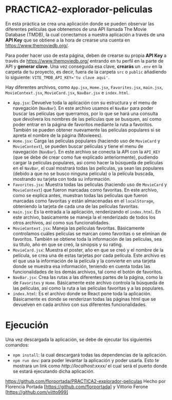 # PRACTICA2-explorador-peliculas

En esta práctica se crea una aplicación donde se pueden observar las diferentes películas que obtenemos de una API llamada The Movie Database (TMDB), la cual conectamos a nuestra aplicación a través de una **API Key** que se obtiene a la hora de crearse una cuenta en https://www.themoviedb.org/.

Para poder hacer uso de esta página, deben de crearse su propia **API Key** a través de https://www.themoviedb.org/ entrando en tu perfil en la parte de API y **generar clave**. Una vez conseguida esa clave, **crearás** un `.env` en la carpeta de tu proyecto, es decir, fuera de la carpeta `src` o `public` añadiendo lo siguiente: `VITE_TMDB_API_KEY='tu clave aqui'`.

Hay diferentes archivos, como `App.jsx`, `Home.jsx`, `Favorites.jsx`, `main.jsx`, `MovieContext.jsx`, `MovieCard.jsx`, `NavBar.jsx` e `index.html`. 
    
- `App.jsx`: Devuelve toda la aplicación con su estructura y el menu de navegación (`NavBar`). En este archivo usamos el `NavBar` para poder buscar las películas que querramos, por lo que se hará una consulta que devolvera los nombres de las películas que se busquen, así como poder entrar en la página de favoritos mediante la ruta a favoritos. También se pueden obtener nuevamente las películas populares si se apreta el nombre de la página (Movieees).
- `Home.jsx`: Carga las películas populares (haciendo uso de `MovieCard` y `MovieContext`), se pueden buscar películas y tiene el menu de navegación (`NavBar`). En este archivo se conecta la API con la `API_KEY` (que se debe de crear como fue explicado anteriormente), pudiendo cargar la películas populares, asi como hacer la búsqueda de películas en el `NavBar`, el cual mostrará todas las películas, ya sean las populares (debido a que no se busco ninguna película) o la película buscada, mostrando su tarjeta con toda su información.
- `Favorites.jsx`: Muestra todas las películas (haciendo uso de `MovieCard` y `MovieContext`) que fueron marcadas como favoritas. En este archivo, como se explica antes, muestran todas las películas que fueron marcadas como favoritas y están almacenadas en el `localStorage`, obteniendo la tarjeta de cada una de las películas favoritas.
- `main.jsx`: Es la entrada a la aplicación, renderizando el `index.html`. En este archivo, basicamente se maneja la el renderizado de todos los otros archivos, así como sus funcionalidades.
- `MovieContext.jsx`: Maneja las películas favoritas. Básicamente controlamos cuáles películas se marcan como favoritas o se eliminan de favoritos. También se obtiene toda la información de las películas, sea su título, año en que se creó, la sinopsis y su rating.
- `MovieCard.jsx`: Muestra el poster, año en que se creó y el nombre de la película, se crea una de estas tarjetas por cada película. Este archivo es el que usa la información de la película y la convierte en una tarjeta donde se muestra esa información, teniendo en cuenta todas las funcionalidades de los demás archivos, tal como el botón de favoritos.
- `NavBar.jsx`: Crea las rutas a las diferentes partes de la página, como la de `Favorites` y `Home`. Básicamente este archivo controla la búsqueda de las películas, así como la ruta a las películas favoritas y a las populares.
- `index.html`: Es el archivo donde se React pone toda la aplicación. Básicamente es donde se renderizan todas las páginas html que se devuelven en cada archivo con sus diferentes funcionalidades.

# Ejecución
Una vez descargada la aplicación, se debe de ejecutar los siguientes comandos:
- `npm install`: la cual descargará todas las dependencias de la aplicación.
- `npm run dev`: para poder levantar la aplicación y poder usarla. Esto te mostrara un link como *http://localhost:xxxx/* el cual será el puerto donde se estará ejecutando dicha aplicación.

https://github.com/florportada/PRACTICA2-explorador-peliculas
Hecho por Florencia Portada [https://github.com/florportada] y Vittorio Ferone [https://github.com/viitto999]
